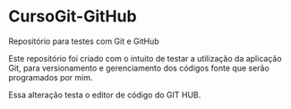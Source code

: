 # CursoGit-GitHub
 Repositório para testes com Git e GitHub

Este repositório foi criado com o intuito de testar a utilização da aplicação Git, para versionamento e gerenciamento dos códigos fonte que serão programados por mim.

Essa alteração testa o editor de código do GIT HUB.
